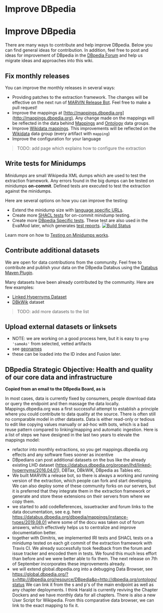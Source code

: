 # Improve DBpedia 

# Improve DBpedia 

There are many ways to contribute and help improve DBpedia. Below you can find general ideas for contribution. In addition, feel free to post and ideas for improvement of DBpedia in the [DBpedia Forum](https://forum.dbpedia.org) and help us migrate ideas and approaches into this wiki.

## Fix monthly releases

You can improve the monthly releases in several ways:

* Providing patches to the extraction framework. The changes will be effective on the next run of [MARVIN Release Bot](http://dev.dbpedia.org/MARVIN_Release_Bot). Feel free to make a pull request!
* Improve the mappings at [http://mappings.dbpedia.org](http://mappings.dbpedia.org). Any change made on the mappings will be reflected in the data behind [Mappings](https://databus.dbpedia.org/dbpedia/mappings) and [Ontology](https://databus.dbpedia.org/dbpedia/ontology) data groups.
* Improve [Wikidata mappings](https://github.com/dbpedia/extraction-framework/blob/master/core/src/main/resources/wikidatar2r.json). This improvements will be reflected on the [Wikidata](https://databus.dbpedia.org/dbpedia/wikidata) data group (every artifact with `mapping`)
* Improve the configuration for your language

> TODO: add page which explains how to configure the extraction

## Write tests for Minidumps

*Minidumps* are small Wikipedia XML dumps which are used to test the extraction framework.
Any errors found in the big dumps can be tested on minidumps **on-commit**.
Defined tests are executed to test the extraction against the minidumps.

Here are several options on how you can improve the testing:

* Extend the minidump size with [language specific URLs](https://github.com/dbpedia/extraction-framework/blob/master/dump/src/test/bash/uris.lst).
* Create more [SHACL tests](https://github.com/dbpedia/extraction-framework/blob/master/dump/src/test/resources/custom-shacl-tests.ttl) for on-commit minidump testing. 
* Create more [DBpedia Specific tests](https://github.com/dbpedia/extraction-framework/blob/master/dump/src/test/resources/dbpedia-specific-ci-tests.ttl). These test are also used in the EvalMod later, which generates [test reports](http://akswnc7.informatik.uni-leipzig.de/eval/repo//dbpedia/mappings/mappingbased-objects/2019.08.30/c6da97f40f67a6fce0f6a254ea122bb9a1d918725e088c1fadc7b0dbae0106c5.html). [![Build Status](http://akswnc7.informatik.uni-leipzig.de/eval/repo//dbpedia/mappings/mappingbased-objects/2019.08.30/c6da97f40f67a6fce0f6a254ea122bb9a1d918725e088c1fadc7b0dbae0106c5.svg)](http://akswnc7.informatik.uni-leipzig.de/eval/repo//dbpedia/mappings/mappingbased-objects/2019.08.30/c6da97f40f67a6fce0f6a254ea122bb9a1d918725e088c1fadc7b0dbae0106c5.html) 

Learn more on how to [Testing on Minidumps works](http://dev.dbpedia.org/Testing_on_Minidumps).

## Contribute additional datasets

We are open for data contributions from the community.
Feel free to contribute and publish your data on the DBpedia Databus using the [Databus Maven Plugin](http://dev.dbpedia.org/Databus_Upload_Client).

Many datasets have been already contributed by the community. Here are few examples:
* [Linked Hypernyms Dataset](https://databus.dbpedia.org/propan/lhd/linked-hypernyms/2016.04.01)
* [DBkWik](https://databus.dbpedia.org/sven-h/dbkwik/dbkwik/2019.09.02) dataset 

> TODO: add more datasets to the list

## Upload external datasets or linksets
* NOTE: we are working on a good process here, but it is easy to `grep 'sameAs'` from selected, vetted artifacts
* see [geonames](https://databus.dbpedia.org/kurzum/cleaned-data/geonames/2018.03.11)
* these can be loaded into the ID index and Fusion later. 

## DBpedia Strategic Objective: Health and quality of our core data and infrastructure
**Copied from an email to the DBpedia Board, as is**

In most cases, data is currently fixed by consumers, people download data or query the endpoint and then massage the data locally. Mappings.dbpedia.org was a first successful attempt to establish a principle where you could contribute to data quality at the source. There is often still no comparable model in other datasets. Data is either read-only or tedious to edit like copying values manually or ad-hoc with bots, which is a bad reuse pattern compared to linking/mapping and automatic ingestion. Here is a list of steps we have designed in the last two years to elevate the mappings model:

* refactor into monthly extractions, so you get mappings.dbpedia.org effects and any software fixes sooner as incentive
* DBpedians can post additional datasets on the bus like the already existing LHD dataset (https://databus.dbpedia.org/propan/lhd/linked-hypernyms/2016.04.01), DBTax, DBkWIK, DBpedia as Tables etc.
* We built MARVIN a release bot, so there is always a working and running version of the extraction, which people can fork and start developing. We can also deploy some of these community forks on our servers, but it is preferred that they integrate them in the extraction framework or generate and store these extensions on their servers from where we copy them.
* we started to add codeReferences, issuetracker and forum links to the data documentation, see e.g. here https://databus.dbpedia.org/dbpedia/mappings/instance-types/2019.08.01 where some of the docu was taken out of forum answers, which effectively helps us to centralize and improve documentation better.
* together with Dimitris, we implemented IRI tests and SHACL tests on a minidump tested on each git commit of the extraction framework with Travis CI. We already successfully took feedback from the forum and issue tracker and encoded them in tests. We found this much less effort than before and we were better able to fix them. The next release on 7th of September incorporates these improvements already.
* we will extend global.dbpedia.org into a debugging Data Browser, see https://global.dbpedia.org/?s=http://dbpedia.org/resource/DBpedia&p=http://dbpedia.org/ontology/status We can link it from the s and p's of the main endpoint as well as any chapter deployments. I think Harald is currently reviving the Chapter Dockers and we have monthly data for all chapters. There is also a new User Script for Wikipedia. From this comparative data browser, we can link to the exact mapping to fix it.
